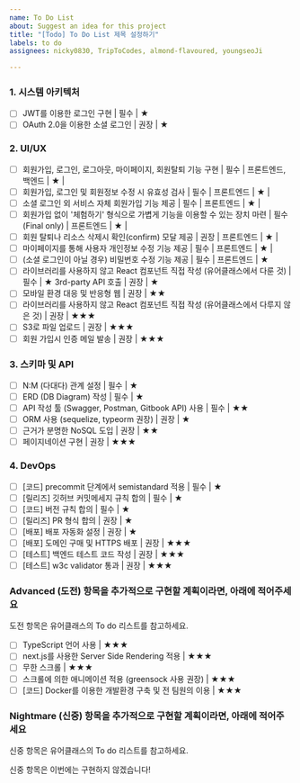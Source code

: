 ```yaml
---
name: To Do List
about: Suggest an idea for this project
title: "[Todo] To Do List 제목 설정하기"
labels: to do
assignees: nicky0830, TripToCodes, almond-flavoured, youngseoJi

---
```


### 1. 시스템 아키텍처

 - [ ] JWT를 이용한 로그인 구현 | 필수 | ★
 - [ ] OAuth 2.0을 이용한 소셜 로그인 | 권장 | ★

### 2. UI/UX
 - [ ] 회원가입, 로그인, 로그아웃, 마이페이지, 회원탈퇴 기능 구현 | 필수 | 프론트엔드, 백엔드 | ★ |  
 - [ ] 회원가입, 로그인 및 회원정보 수정 시 유효성 검사 | 필수 | 프론트엔드 | ★ |  
 - [ ] 소셜 로그인 외 서비스 자체 회원가입 기능 제공 | 필수 | 프론트엔드 | ★ |  
 - [ ] 회원가입 없이 '체험하기' 형식으로 가볍게 기능을 이용할 수 있는 장치 마련 | 필수(Final only) | 프론트엔드 | ★ |  
 - [ ] 회원 탈퇴나 리소스 삭제시 확인(confirm) 모달 제공 | 권장 | 프론트엔드 | ★ |  
 - [ ] 마이페이지를 통해 사용자 개인정보 수정 기능 제공 | 필수 | 프론트엔드 | ★ |  
 - [ ] (소셜 로그인이 아닐 경우) 비밀번호 수정 기능 제공 | 필수 | 프론트엔드 | ★
 - [ ] 라이브러리를 사용하지 않고 React 컴포넌트 직접 작성 (유어클래스에서 다룬 것) | 필수 | ★
 3rd-party API 호출 | 권장 | ★
 - [ ] 모바일 환경 대응 및 반응형 웹 | 권장 | ★★
 - [ ] 라이브러리를 사용하지 않고 React 컴포넌트 직접 작성 (유어클래스에서 다루지 않은 것) | 권장 | ★★★
 - [ ] S3로 파일 업로드 | 권장 | ★★★
 - [ ] 회원 가입시 인증 메일 발송 | 권장 | ★★★

### 3. 스키마 및 API
 - [ ] N:M (다대다) 관계 설정 | 필수 | ★
 - [ ] ERD (DB Diagram) 작성 | 필수 | ★
 - [ ] API 작성 툴 (Swagger, Postman, Gitbook API) 사용 | 필수 | ★★
 - [ ] ORM 사용 (sequelize, typeorm 권장) | 권장 | ★
 - [ ] 근거가 분명한 NoSQL 도입 | 권장 | ★★
 - [ ] 페이지네이션 구현 | 권장 | ★★★

### 4. DevOps
- [ ] [코드] precommit 단계에서 semistandard 적용 | 필수 | ★
- [ ] [릴리즈] 깃허브 커밋메세지 규칙 합의 | 필수 | ★
- [ ] [코드] 버전 규칙 합의 | 필수 | ★
- [ ] [릴리즈] PR 형식 합의 | 권장 | ★
- [ ] [배포] 배포 자동화 설정 | 권장 | ★
- [ ] [배포] 도메인 구매 및 HTTPS 배포 | 권장 | ★★★
- [ ] [테스트] 백엔드 테스트 코드 작성 | 권장 | ★★★
- [ ] [테스트] w3c validator 통과 | 권장 | ★★★

### Advanced (도전) 항목을 추가적으로 구현할 계획이라면, 아래에 적어주세요
도전 항목은 유어클래스의 To do 리스트를 참고하세요.

- [ ] TypeScript 언어 사용 | ★★★
- [ ] next.js를 사용한 Server Side Rendering 적용 | ★★★
- [ ] 무한 스크롤 | ★★★
- [ ] 스크롤에 의한 애니메이션 적용 (greensock 사용 권장) | ★★★
- [ ] [코드] Docker를 이용한 개발환경 구축 및 전 팀원의 이용 | ★★★

### Nightmare (신중) 항목을 추가적으로 구현할 계획이라면, 아래에 적어주세요
신중 항목은 유어클래스의 To do 리스트를 참고하세요.

신중 항목은 이번에는 구현하지 않겠습니다!

